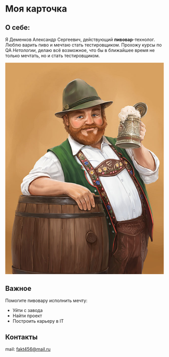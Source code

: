 # Моя карточка

## О себе:
Я Деменков Александр Сергеевич, действующий **пивовар**-технолог.
Люблю варить пиво и мечтаю стать тестировщиком.
Прохожу курсы по QA _Нетологии_, делаю всё возможное, что бы в  ближайшее время не только мечтать, но и стать тестировщиком.

![Alt text](image.png)
## Важное
Помогите пивовару исполнить мечту:
 - Уйти с завода
 - Найти проект
 - Построить карьеру в IT
  
## Контакты
mail: fakt456@mail.ru
